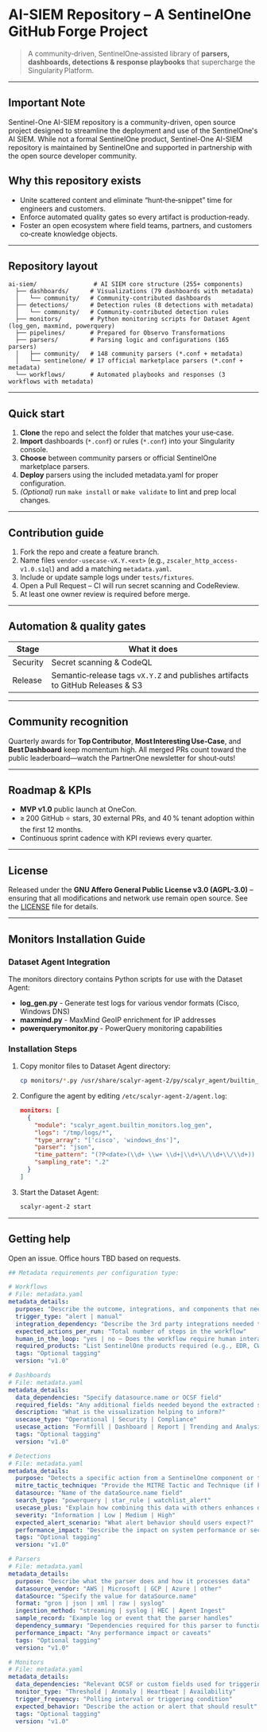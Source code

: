 # AI-SIEM Repository – A SentinelOne GitHub Forge Project

> A community‑driven, SentinelOne‑assisted library of **parsers, dashboards, detections & response playbooks** that supercharge the Singularity Platform.

---

## Important Note 

Sentinel-One AI-SIEM repository is a community-driven, open source project designed to streamline the deployment and use of the SentinelOne's AI SIEM. While not a formal SentinelOne product, Sentinel-One AI-SIEM repository is maintained by SentinelOne and supported in partnership with the open source developer community.

## Why this repository exists  
* Unite scattered content and eliminate “hunt‑the‑snippet” time for engineers and customers.  
* Enforce automated quality gates so every artifact is production‑ready.  
* Foster an open ecosystem where field teams, partners, and customers co‑create knowledge objects.

---

## Repository layout
```
ai-siem/                # AI SIEM core structure (255+ components)
  ├── dashboards/      # Visualizations (79 dashboards with metadata)
  │   └── community/   # Community-contributed dashboards
  ├── detections/      # Detection rules (8 detections with metadata)
  │   └── community/   # Community-contributed detection rules
  ├── monitors/        # Python monitoring scripts for Dataset Agent (log_gen, maxmind, powerquery)
  ├── pipelines/       # Prepared for Observo Transformations 
  ├── parsers/         # Parsing logic and configurations (165 parsers)
  │   ├── community/   # 148 community parsers (*.conf + metadata)
  │   └── sentinelone/ # 17 official marketplace parsers (*.conf + metadata)
  └── workflows/       # Automated playbooks and responses (3 workflows with metadata)
```

---

## Quick start
1. **Clone** the repo and select the folder that matches your use‑case.  
2. **Import** dashboards (`*.conf`) or rules (`*.conf`) into your Singularity console.  
3. **Choose** between community parsers or official SentinelOne marketplace parsers.  
4. **Deploy** parsers using the included metadata.yaml for proper configuration.  
5. *(Optional)* run `make install` or `make validate` to lint and prep local changes.


---

## Contribution guide ##
1. Fork the repo and create a feature branch.  
2. Name files `vendor-usecase-vX.Y.<ext>` (e.g., `zscaler_http_access-v1.0.s1ql`) and add a matching `metadata.yaml`.  
3. Include or update sample logs under `tests/fixtures`.  
4. Open a Pull Request – CI will run secret scanning and CodeReview.  
5. At least one owner review is required before merge.


---

## Automation & quality gates
| Stage        | What it does                                                                        |
|--------------|-------------------------------------------------------------------------------------|
| Security     | Secret scanning & CodeQL                                                            |
| Release      | Semantic‑release tags `vX.Y.Z` and publishes artifacts to GitHub Releases & S3      |

---

## Community recognition
Quarterly awards for **Top Contributor**, **Most Interesting Use‑Case**, and **Best Dashboard** keep momentum high. All merged PRs count toward the public leaderboard—watch the PartnerOne newsletter for shout‑outs!

---

## Roadmap & KPIs
* **MVP v1.0** public launch at OneCon.  
* ≥ 200 GitHub ⭐ stars, 30 external PRs, and 40 % tenant adoption within the first 12 months.  
* Continuous sprint cadence with KPI reviews every quarter.

---

## License
Released under the **GNU Affero General Public License v3.0 (AGPL-3.0)** – ensuring that all modifications and network use remain open source. See the [LICENSE](LICENSE) file for details.

---

## Monitors Installation Guide

### Dataset Agent Integration
The monitors directory contains Python scripts for use with the Dataset Agent:
- **log_gen.py** - Generate test logs for various vendor formats (Cisco, Windows DNS)
- **maxmind.py** - MaxMind GeoIP enrichment for IP addresses
- **powerquerymonitor.py** - PowerQuery monitoring capabilities

### Installation Steps
1. Copy monitor files to Dataset Agent directory:
   ```bash
   cp monitors/*.py /usr/share/scalyr-agent-2/py/scalyr_agent/builtin_monitors/
   ```

2. Configure the agent by editing `/etc/scalyr-agent-2/agent.log`:
   ```json
   monitors: [
     {
       "module": "scalyr_agent.builtin_monitors.log_gen",
       "logs": "/tmp/logs/*",
       "type_array": "['cisco', 'windows_dns']",
       "parser": "json",
       "time_pattern": "(?P<date>(\\d+ \\w+ \\d+|\\d+\\/\\d+\\/\\d+)) (?P<time>(\\d{2}:\\d{2}:\\d{2}\\.\\d{3}|\\d+:\\d+:\\d+ \\w+))",
       "sampling_rate": ".2"
     }
   ]
   ```

3. Start the Dataset Agent:
   ```bash
   scalyr-agent-2 start
   ```

---

## Getting help
Open an issue. Office hours TBD based on requests.


```yaml
## Metadata requirements per configuration type:

# Workflows
# File: metadata.yaml
metadata_details:
  purpose: "Describe the outcome, integrations, and components that need to be preconfigured"
  trigger_type: "alert | manual"
  integration_dependency: "Describe the 3rd party integrations needed to run this activity. Mention if licensing or additional features are required."
  expected_actions_per_run: "Total number of steps in the workflow"
  human_in_the_loop: "yes | no – Does the workflow require human interaction?"
  required_products: "List SentinelOne products required (e.g., EDR, CWS, CNS, Vulnerability Management)"
  tags: "Optional tagging"
  version: "v1.0"

# Dashboards
# File: metadata.yaml
metadata_details:
  data_dependencies: "Specify datasource.name or OCSF field"
  required_fields: "Any additional fields needed beyond the extracted set"
  description: "What is the visualization helping to inform?"
  usecase_type: "Operational | Security | Compliance"
  usecase_action: "Formfill | Dashboard | Report | Trending and Analysis"
  tags: "Optional tagging"
  version: "v1.0"

# Detections
# File: metadata.yaml
metadata_details:
  purpose: "Detects a specific action from a SentinelOne component or third-party integration"
  mitre_tactic_technique: "Provide the MITRE Tactic and Technique (if known)"
  datasource: "Name of the dataSource.name field"
  search_type: "powerquery | star_rule | watchlist_alert"
  usecase_plus: "Explain how combining this data with others enhances detection"
  severity: "Information | Low | Medium | High"
  expected_alert_scenario: "What alert behavior should users expect?"
  performance_impact: "Describe the impact on system performance or security operations"
  tags: "Optional tagging"
  version: "v1.0"

# Parsers
# File: metadata.yaml
metadata_details:
  purpose: "Describe what the parser does and how it processes data"
  datasource_vendor: "AWS | Microsoft | GCP | Azure | other"
  dataSource: "Specify the value for dataSource.name"
  format: "gron | json | xml | raw | syslog"
  ingestion_method: "streaming | syslog | HEC | Agent Ingest"
  sample_record: "Example log or event that the parser handles"
  dependency_summary: "Dependencies required for this parser to function properly"
  performance_impact: "Any performance impact or caveats"
  tags: "Optional tagging"
  version: "v1.0"

# Monitors
# File: metadata.yaml
metadata_details:
  data_dependencies: "Relevant OCSF or custom fields used for triggering"
  monitor_type: "Threshold | Anomaly | Heartbeat | Availability"
  trigger_frequency: "Polling interval or triggering condition"
  expected_behavior: "Describe the action or alert that should result"
  tags: "Optional tagging"
  version: "v1.0"
```
